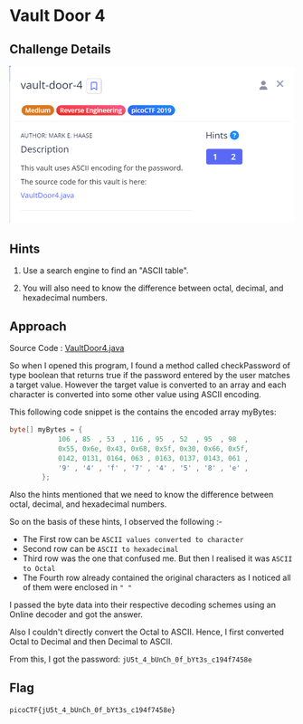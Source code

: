 # Vault Door 4

## Challenge Details

![Error in loading image](./Images/VaultDoor4.png)

## Hints

1. Use a search engine to find an "ASCII table".

2. You will also need to know the difference between octal, decimal, and hexadecimal numbers.

## Approach

Source Code : [VaultDoor4.java](./Resources&SourceCodes/VaultDoor4.java)

So when I opened this program, I found a method called checkPassword of type boolean that returns true if the password entered by the user matches a target value. However the target value is converted to an array and each character is converted into some other value using ASCII encoding.

This following code snippet is the contains the encoded array myBytes:
``` java
byte[] myBytes = {
            106 , 85  , 53  , 116 , 95  , 52  , 95  , 98  ,
            0x55, 0x6e, 0x43, 0x68, 0x5f, 0x30, 0x66, 0x5f,
            0142, 0131, 0164, 063 , 0163, 0137, 0143, 061 ,
            '9' , '4' , 'f' , '7' , '4' , '5' , '8' , 'e' ,
        };
```

Also the hints mentioned that we need to know the difference between octal, decimal, and hexadecimal numbers. 

So on the basis of these hints, I observed the following :-
- The First row can be `ASCII values converted to character`
- Second row can be `ASCII to hexadecimal`
- Third row was the one that confused me. But then I realised it was `ASCII to Octal`
- The Fourth row already contained the original characters as I noticed all of them were enclosed in `" "`

I passed the byte data into their respective decoding schemes using an Online decoder and got the answer.

Also I couldn't directly convert the Octal to ASCII. Hence, I first converted Octal to Decimal and then Decimal to ASCII.

From this, I got the password: `jU5t_4_bUnCh_0f_bYt3s_c194f7458e`

## Flag

`picoCTF{jU5t_4_bUnCh_0f_bYt3s_c194f7458e}`




